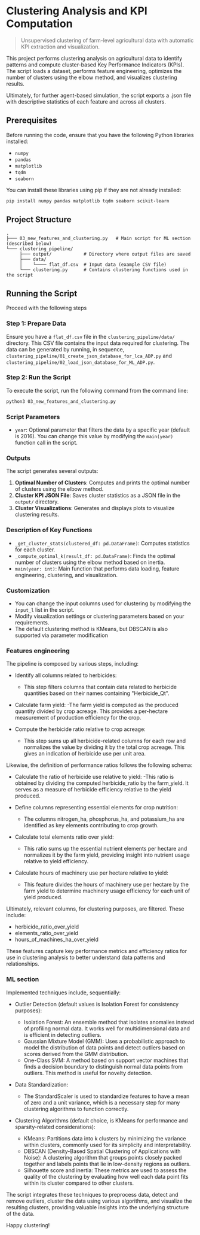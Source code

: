
# Clustering Analysis and KPI Computation

> Unsupervised clustering of farm-level agricultural data with automatic KPI extraction and visualization.


This project performs clustering analysis on agricultural data to identify patterns and compute cluster-based Key Performance Indicators (KPIs). 
The script loads a dataset, performs feature engineering, optimizes the number of clusters using the elbow method, and visualizes clustering results.

Ultimately, for further agent-based simulation, the script exports a .json file with descriptive statistics of each feature and across all clusters.

## Prerequisites

Before running the code, ensure that you have the following Python libraries installed:

- `numpy`
- `pandas`
- `matplotlib`
- `tqdm`
- `seaborn`

You can install these libraries using pip if they are not already installed:

```bash
pip install numpy pandas matplotlib tqdm seaborn scikit-learn

```

## Project Structure

```
.
├─── 03_new_features_and_clustering.py   # Main script for ML section (described below)
└─── clustering_pipeline/
     ├─── output/            # Directory where output files are saved
     ├─── data/
     │    └──── flat_df.csv  # Input data (example CSV file)
     └─── clustering.py      # Contains clustering functions used in the script

```

## Running the Script
<!--
The script must be run from the main workind directory; namely, ecowheataly.
Thus, firs cd into that repository and then proceed with the following steps.
-->
Proceed with the following steps
### Step 1: Prepare Data

Ensure you have a `flat_df.csv` file in the `clustering_pipeline/data/` directory. This CSV file contains the input data required for clustering.
The data can be generated by running, in sequence, `clustering_pipeline/01_create_json_database_for_lca_ADP.py` and `clustering_pipeline/02_load_json_database_for_ML_ADP.py`.

### Step 2: Run the Script

To execute the script, run the following command from the command line:

```bash
python3 03_new_features_and_clustering.py
```

### Script Parameters

- `year`: Optional parameter that filters the data by a specific year (default is 2016). You can change this value by modifying the `main(year)` function call in the script.

### Outputs

The script generates several outputs:

1. **Optimal Number of Clusters**: Computes and prints the optimal number of clusters using the elbow method.
2. **Cluster KPI JSON File**: Saves cluster statistics as a JSON file in the `output/` directory.
3. **Cluster Visualizations**: Generates and displays plots to visualize clustering results.

### Description of Key Functions

- `_get_cluster_stats(clustered_df: pd.DataFrame)`: Computes statistics for each cluster.
- `_compute_optimal_k(result_df: pd.DataFrame)`: Finds the optimal number of clusters using the elbow method based on inertia.
- `main(year: int)`: Main function that performs data loading, feature engineering, clustering, and visualization.

### Customization

- You can change the input columns used for clustering by modifying the `input_l` list in the script.
- Modify visualization settings or clustering parameters based on your requirements.
- The default clustering method is KMeans, but DBSCAN is also supported via parameter modification


### Features engineering

The pipeline is composed by various steps, including:
- Identify all columns related to herbicides: 
    - This step filters columns that contain data related to herbicide quantities based on their names containing "Herbicide_Qt".

- Calculate farm yield: 
    -The farm yield is computed as the produced quantity divided by crop acreage. This provides a per-hectare measurement of production efficiency for the crop.

- Compute the herbicide ratio relative to crop acreage: 
    - This step sums up all herbicide-related columns for each row and normalizes the value by dividing it by the total crop acreage. This gives an indication of herbicide use per unit area.

Likewise, the definition of performance ratios follows the following schema:
- Calculate the ratio of herbicide use relative to yield: 
    -This ratio is obtained by dividing the computed herbicide_ratio by the farm_yield. It serves as a measure of herbicide efficiency relative to the yield produced.

- Define columns representing essential elements for crop nutrition: 
    - The columns nitrogen_ha, phosphorus_ha, and potassium_ha are identified as key elements contributing to crop growth.

- Calculate total elements ratio over yield: 
    - This ratio sums up the essential nutrient elements per hectare and normalizes it by the farm yield, providing insight into nutrient usage relative to yield efficiency.

- Calculate hours of machinery use per hectare relative to yield: 
    - This feature divides the hours of machinery use per hectare by the farm yield to determine machinery usage efficiency for each unit of yield produced.

Ultimately, relevant columns, for clustering purposes, are filtered. These include:
- herbicide_ratio_over_yield
- elements_ratio_over_yield
- hours_of_machines_ha_over_yield

These features capture key performance metrics and efficiency ratios for use in clustering analysis to better understand data patterns and relationships.

### ML section
Implemented techniques include, sequentially:

- Outlier Detection (default values is Isolation Forest for consistency purposes):
    - Isolation Forest: An ensemble method that isolates anomalies instead of profiling normal data. It works well for multidimensional data and is efficient in detecting outliers.
    - Gaussian Mixture Model (GMM): Uses a probabilistic approach to model the distribution of data points and detect outliers based on scores derived from the GMM distribution.
    - One-Class SVM: A method based on support vector machines that finds a decision boundary to distinguish normal data points from outliers. This method is useful for novelty detection.

- Data Standardization:
    - The StandardScaler is used to standardize features to have a mean of zero and a unit variance, which is a necessary step for many clustering algorithms to function correctly.

- Clustering Algorithms (default choice, is KMeans for performance and sparsity-related considerations):
    - KMeans: Partitions data into k clusters by minimizing the variance within clusters, commonly used for its simplicity and interpretability.
    - DBSCAN (Density-Based Spatial Clustering of Applications with Noise): A clustering algorithm that groups points closely packed together and labels points that lie in low-density regions as outliers.
    - Silhouette score and inertia: These metrics are used to assess the quality of the clustering by evaluating how well each data point fits within its cluster compared to other clusters.

The script integrates these techniques to preprocess data, detect and remove outliers, cluster the data using various algorithms, and visualize the resulting clusters, providing valuable insights into the underlying structure of the data.


Happy clustering!

